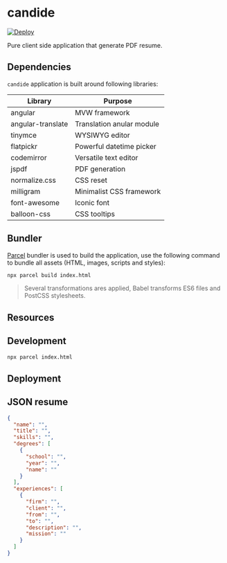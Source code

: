 # candide

[![Deploy](https://www.herokucdn.com/deploy/button.png)](https://heroku.com/deploy)

Pure client side application that generate PDF resume.

## Dependencies

`candide` application is built around following libraries:

Library | Purpose
------- | -------
angular | MVW framework
angular-translate | Translation anular module
tinymce | WYSIWYG editor
flatpickr | Powerful datetime picker
codemirror | Versatile text editor
jspdf | PDF generation
normalize.css | CSS reset
milligram | Minimalist CSS framework
font-awesome | Iconic font
balloon-css | CSS tooltips

## Bundler

[Parcel][1] bundler is used to build the application, use the following command to bundle all assets (HTML, images, scripts and styles):

```sh
npx parcel build index.html
```

> Several transformations ares applied, Babel transforms ES6 files and PostCSS stylesheets.

## Resources



## Development

```sh
npx parcel index.html
```

## Deployment



## JSON resume


```json
{
  "name": "",
  "title": "",
  "skills": "",
  "degrees": [
    {
      "school": "",
      "year": "",
      "name": ""
    }
  ],
  "experiences": [
    {
      "firm": "",
      "client": "",
      "from": "",
      "to": "",
      "description": "",
      "mission": ""
    }
  ]
}
```

[1]: https://parceljs.org/ "Parcel"
